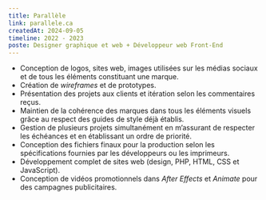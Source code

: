 ```yaml
---
title: Parallèle
link: parallele.ca
createdAt: 2024-09-05
timeline: 2022 - 2023
poste: Designer graphique et web + Développeur web Front-End
---
```


-   Conception de logos, sites web, images utilisées sur les médias sociaux et de tous les éléments constituant une marque.
-   Création de _wireframes_ et de prototypes.
-   Présentation des projets aux clients et itération selon les commentaires reçus.
-   Maintien de la cohérence des marques dans tous les éléments visuels grâce au respect des guides de style déjà établis.
-   Gestion de plusieurs projets simultanément en m’assurant de respecter les échéances et en établissant un ordre de priorité.
-   Conception des fichiers finaux pour la production selon les spécifications fournies par les développeurs ou les imprimeurs.
-   Développement complet de sites web (design, PHP, HTML, CSS et JavaScript).
-   Conception de vidéos promotionnels dans _After Effects_ et _Animate_ pour des campagnes publicitaires.
